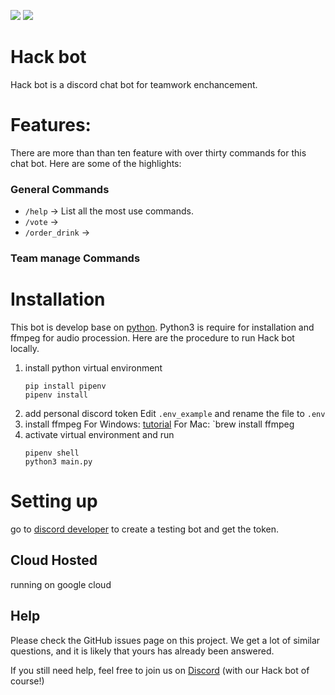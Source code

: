 ![](https://img.shields.io/github/pipenv/locked/dependency-version/ncuphysics/hack_bot/py-cord)
![](https://img.shields.io/bower/l/mi)

# Hack bot
Hack bot is a discord chat bot for teamwork enchancement.


# Features:
There are more than than ten feature with over thirty commands for this chat bot. Here are some of the highlights:

### General Commands

- `/help` -> List all the most use commands.
- `/vote` ->
- `/order_drink` ->


### Team manage Commands




# Installation

This bot is develop base on [python](https://www.python.org). Python3 is require for installation and ffmpeg for audio procession. Here are the procedure to run Hack bot locally.

1. install python virtual environment
    ```shell
    pip install pipenv
    pipenv install
    ```
2. add personal discord token 
	Edit  `.env_example` and rename the file to `.env`
3. install ffmpeg
	For Windows: [tutorial](https://blog.gregzaal.com/how-to-install-ffmpeg-on-windows/)
	For Mac: `brew install ffmpeg
3. activate virtual environment and run
    ```shell
    pipenv shell
    python3 main.py
    ```

# Setting up
go to [discord developer](https://discord.com/developers) to create a testing bot and get the token.



## Cloud Hosted
running on google cloud

## Help
Please check the GitHub issues page on this project. We get a lot of similar questions, and it is likely that yours has already been answered.

If you still need help, feel free to join us on [Discord](https://discord.gg/) (with our Hack bot of course!)
